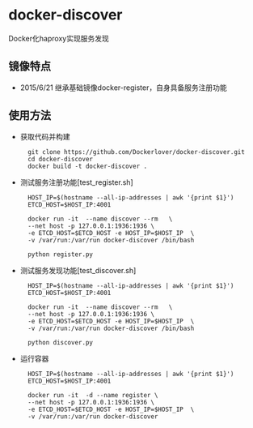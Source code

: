 # docker-discover
Docker化haproxy实现服务发现

## 镜像特点

- 2015/6/21 继承基础镜像docker-register，自身具备服务注册功能

## 使用方法

- 获取代码并构建

        git clone https://github.com/Dockerlover/docker-discover.git
        cd docker-discover
        docker build -t docker-discover .

- 测试服务注册功能[test_register.sh]

        HOST_IP=$(hostname --all-ip-addresses | awk '{print $1}')
        ETCD_HOST=$HOST_IP:4001
        
        docker run -it  --name discover --rm   \
        --net host -p 127.0.0.1:1936:1936 \
        -e ETCD_HOST=$ETCD_HOST -e HOST_IP=$HOST_IP  \
        -v /var/run:/var/run docker-discover /bin/bash
        
        python register.py

- 测试服务发现功能[test_discover.sh]

        HOST_IP=$(hostname --all-ip-addresses | awk '{print $1}')
        ETCD_HOST=$HOST_IP:4001
        
        docker run -it  --name discover --rm   \
        --net host -p 127.0.0.1:1936:1936 \
        -e ETCD_HOST=$ETCD_HOST -e HOST_IP=$HOST_IP  \
        -v /var/run:/var/run docker-discover /bin/bash
        
        python discover.py


- 运行容器

        HOST_IP=$(hostname --all-ip-addresses | awk '{print $1}')
        ETCD_HOST=$HOST_IP:4001
        
        docker run -it  -d --name register \
        --net host -p 127.0.0.1:1936:1936 \
        -e ETCD_HOST=$ETCD_HOST -e HOST_IP=$HOST_IP  \
        -v /var/run:/var/run docker-discover




